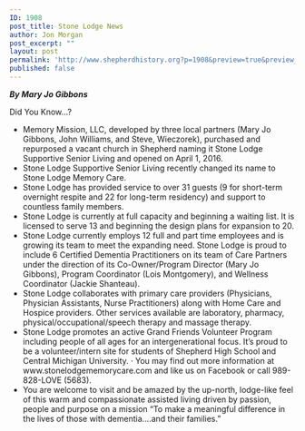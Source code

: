 ```yaml
---
ID: 1908
post_title: Stone Lodge News
author: Jon Morgan
post_excerpt: ""
layout: post
permalink: 'http://www.shepherdhistory.org?p=1908&preview=true&preview_id=1908'
published: false
---
```

<i><b>By Mary Jo Gibbons</b></i>

Did You Know…?
<ul>
 	<li>Memory Mission, LLC, developed by three local partners (Mary Jo Gibbons, John Williams, and Steve, Wieczorek), purchased and repurposed a vacant church in Shepherd naming it Stone Lodge Supportive Senior Living and opened on April 1, 2016.</li>
 	<li>Stone Lodge Supportive Senior Living recently changed its name to Stone Lodge Memory Care.</li>
 	<li>Stone Lodge has provided service to over 31 guests (9 for short-term overnight respite and 22 for long-term residency) and support to countless family members.</li>
 	<li>Stone Lodge is currently at full capacity and beginning a waiting list. It is licensed to serve 13 and beginning the design plans for expansion to 20.</li>
 	<li>Stone Lodge currently employs 12 full and part time employees and is growing its team to meet the expanding need. Stone Lodge is proud to include 6 Certified Dementia Practitioners on its team of Care Partners under the direction of its Co-Owner/Program Director (Mary Jo Gibbons), Program Coordinator (Lois Montgomery), and Wellness Coordinator (Jackie Shanteau).</li>
 	<li>Stone Lodge collaborates with primary care providers (Physicians, Physician Assistants, Nurse Practitioners) along with Home Care and Hospice providers. Other services available are laboratory, pharmacy, physical/occupational/speech therapy and massage therapy.</li>
 	<li>Stone Lodge promotes an active Grand Friends Volunteer Program including people of all ages for an intergenerational focus. It’s proud to be a volunteer/intern site for students of Shepherd High School and Central Michigan University. · You may find out more information at www.stonelodgememorycare.com and like us on Facebook or call 989-828-LOVE (5683).</li>
 	<li>You are welcome to visit and be amazed by the up-north, lodge-like feel of this warm and compassionate assisted living driven by passion, people and purpose on a mission “To make a meaningful difference in the lives of those with dementia….and their families.”</li>
</ul>